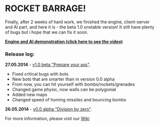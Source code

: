 # ROCKET BARRAGE!

Finally, after 2 weeks of hard work, we finished the engine, client-server and AI part, and here it is - the beta 1.0 unstable version! It still have plenty of bugs but i hope that we can fix it soon.    

[**Engine and AI demonstration (click here to see the video)**](https://www.youtube.com/embed/54IVAy5K0wI)


### Release log:

**27.05.2014** - [v1.0 beta "Prepare your ass"](https://github.com/FalconUA/Rocket-Barrage/releases/tag/v1.0-beta).  
* Fixed critical bugs with bots  
* New bots that are smarter than in version 0.0 alpha  
* From now, you can hit yourself with bombs/rockets/grenades  
* Changed game physic, now walls can be polygonial  
* Added new maps  
* Changed speed of homing missiles and bouncing bombs  

**26.05.2014** - [v0.0 alpha "Division by zero"](https://github.com/FalconUA/Rocket-Barrage/releases/tag/v0.0-alpha).  
  
For more information, please visit our [Wiki](https://github.com/FalconUA/Rocket-Barrage/wiki)



